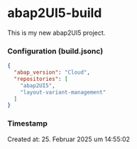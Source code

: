# abap2UI5-build

This is my new abap2UI5 project.

### Configuration (build.jsonc)

```json
{
  "abap_version": "Cloud",
  "repositories": [
    "abap2UI5",
    "layout-variant-management"
  ]
}

```

### Timestamp

Created at: 25. Februar 2025 um 14:55:02
